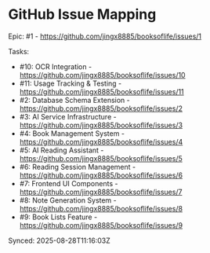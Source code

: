 # GitHub Issue Mapping

Epic: #1 - https://github.com/jingx8885/booksoflife/issues/1

Tasks:
- #10: OCR Integration - https://github.com/jingx8885/booksoflife/issues/10
- #11: Usage Tracking & Testing - https://github.com/jingx8885/booksoflife/issues/11
- #2: Database Schema Extension - https://github.com/jingx8885/booksoflife/issues/2
- #3: AI Service Infrastructure - https://github.com/jingx8885/booksoflife/issues/3
- #4: Book Management System - https://github.com/jingx8885/booksoflife/issues/4
- #5: AI Reading Assistant - https://github.com/jingx8885/booksoflife/issues/5
- #6: Reading Session Management - https://github.com/jingx8885/booksoflife/issues/6
- #7: Frontend UI Components - https://github.com/jingx8885/booksoflife/issues/7
- #8: Note Generation System - https://github.com/jingx8885/booksoflife/issues/8
- #9: Book Lists Feature - https://github.com/jingx8885/booksoflife/issues/9

Synced: 2025-08-28T11:16:03Z
